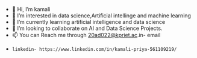 - 👋 Hi, I’m kamali
- 👀 I’m interested in data science,Artificial intellinge and machine learning 
- 🌱 I’m currently learning artificial intelligence and data science
- 💞️ I’m looking to collaborate on AI and Data Science Projects.
- 📫 You can Reach me through 20ad022@kpriet.ac.in- email 
-     linkedin- https://www.linkedin.com/in/kamali-priya-561109219/

<!---
kamalipriyaselvam/kamalipriyaselvam is a ✨ special ✨ repository because its `README.md` (this file) appears on your GitHub profile.
You can click the Preview link to take a look at your changes.
--->
